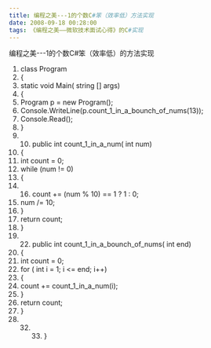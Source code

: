 ```yaml
---
title: 编程之美---1的个数C#笨（效率低）方法实现
date: 2008-09-18 00:28:00
tags: 《编程之美——微软技术面试心得》的C#实现
---
```

编程之美---1的个数C#笨（效率低）的方法实现

  1. class  Program 
  2. { 
  3. static  void  Main(  string  [] args) 
  4. { 
  5. Program p =  new  Program(); 
  6. Console.WriteLine(p.count_1_in_a_bounch_of_nums(13)); 
  7. Console.Read(); 
  8. } 
  9.   10. public  int  count_1_in_a_num(  int  num) 
  11. { 
  12. int  count = 0; 
  13. while  (num != 0) 
  14. { 
  15.   16. count += (num % 10) == 1 ? 1 : 0; 
  17. num /= 10; 
  18. } 
  19. return  count; 
  20. } 
  21.   22. public  int  count_1_in_a_bounch_of_nums(  int  end) 
  23. { 
  24. int  count = 0; 
  25. for  (  int  i = 1; i <= end; i++) 
  26. { 
  27. count += count_1_in_a_num(i); 
  28. } 
  29. return  count; 
  30. } 
  31.   32.   33. } 



